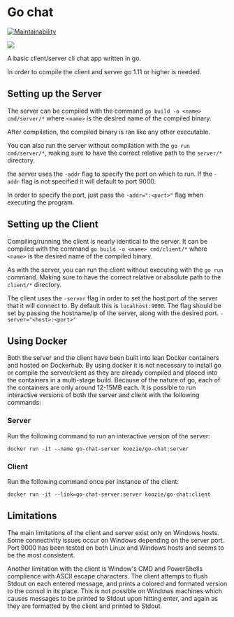 # Go chat

[![Maintainability](https://api.codeclimate.com/v1/badges/420a59d184b1381dcd85/maintainability)](https://codeclimate.com/github/onnenon/go_chat/maintainability)

![](https://github.com/onnenon/go_chat/workflows/Build/badge.svg)

A basic client/server cli chat app written in go.

In order to compile the client and server go 1.11 or higher is needed.

## Setting up the Server

The server can be compiled with the command `go build -o <name> cmd/server/*` where `<name>` is the desired name of the compiled binary.

After compilation, the compiled binary is ran like any other executable.

You can also run the server without compilation with the `go run cmd/server/*`, making sure to have the correct relative path to the `server/*` directory.

the server uses the `-addr` flag to specify the port on which to run. If the `-addr` flag is not specified it will default to port 9000.

In order to specify the port, just pass the `-addr=":<port>"` flag when executing the program.

## Setting up the Client

Compiling/running the client is nearly identical to the server. It can be compiled with the command `go build -o <name> cmd/client/*` where `<name>` is the desired name of the compiled binary.

As with the server, you can run the client without executing with the `go run` command. Making sure to have the correct relative or absolute path to the `client/*` directory.

The client uses the `-server` flag in order to set the host:port of the server that it will connect to. By default this is `localhost:9000`. The flag should be set by passing the hostname/ip of the server, along with the desired port. `-server="<host>:<port>"`

## Using Docker

Both the server and the client have been built into lean Docker containers and
hosted on Dockerhub. By using docker it is not necessary to install go or compile the server/client as they are already compiled and placed into the containers in a multi-stage build. Because of the nature of go, each of the containers are only around 12-15MB each. It is possible to run interactive versions of both the server and client with the following commands:

### Server

Run the following command to run an interactive version of the server:

`docker run -it --name go-chat-server koozie/go-chat:server`

### Client

Run the following command once per instance of the client:

`docker run -it --link=go-chat-server:server koozie/go-chat:client`

## Limitations

The main limitations of the client and server exist only on Windows hosts. Some connectivity issues occur on Windows depending on the server port. Port 9000 has been tested on both Linux and Windows hosts and seems to be the most consistent.

Another limitation with the client is Window's CMD and PowerShells complience with ASCII escape characters. The client attemps to flush Stdout on each entered message, and prints a colored and formated version to the consol in its place. This is not possible on Windows machines which causes messages to be printed to Stdout upon hitting enter, and again as they are formatted by the client and printed to Stdout.
